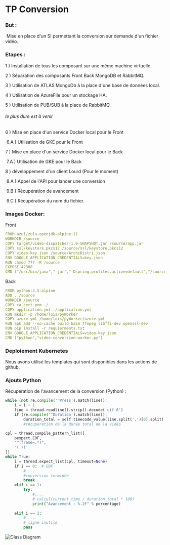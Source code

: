 # **TP Conversion**

### But : 

​	Mise en place d'un SI permettant la conversion sur demande d'un fichier vidéo.

### Etapes :

1 ) Installation de tous les composant sur une même machine virtuelle.

2 ) Séparation des composants Front Back MongoDB et RabbitMQ.

3 ) Utilisation de ATLAS MongoDb à la place d'une base de données local.

4 ) Utilisation de AzureFile pour un stockage HA.

5 ) Utilisation de PUB/SUB à la place de RabbitMQ.

###### le plus dure est à venir

6 ) Mise en place d'un service Docker local pour le Front

​		6.A ) Utilisation de GKE pour le Front

7 ) Mise en place d'un service Docker local pour le Back

​		7.A ) Utilisation de GKE pour le Back

8 ) développement d'un client Lourd (Pour le moment)

​		8.A ) Appel de l'API pour lancer une conversion

​		9.B ) Récupération de avancement

​		9.C ) Récupération du nom du fichier.

### Images Docker:

Front

```yaml
FROM azul/zulu-openjdk-alpine:11
WORKDIR /source
COPY target/video-dispatcher-1.0-SNAPSHOT.jar /source/app.jar
COPY ssl/keystore.pkcs12 /source/ssl/keystore.pkcs12
COPY video-key.json /source/ArchiDistri.json
ENV GOOGLE_APPLICATION_CREDENTIALS=key.json
RUN chmod 777 -R /source
EXPOSE 42308
CMD ["/usr/bin/java","-jar","-Dspring.profiles.active=default","/source/app.jar"]
```

Back

```yml
FROM python:3.5-alpine
ADD . /source
WORKDIR /source
COPY ca.cert.pem ./
COPY application.yml ./application.yml
RUN mkdir -p /home/lois/pyWorker
COPY azure.yml /home/lois/pyWorker/azure.yml
RUN apk add --no-cache build-base ffmpeg libffi-dev openssl-dev
RUN pip install -r requierments.txt
ENV GOOGLE_APPLICATION_CREDENTIALS=video-key.json
CMD ["python","video-conversion-worker.py"]
```



### Deploiement Kubernetes

Nous avons utilisé les templates qui sont disponibles dans les actions de github.

### Ajouts Python

Récupération de l'avancement de la conversion (Python) :

```python
while (not re.compile('^Press').match(line)):
    i = i + 1
    line = thread.readline().strip().decode('utf-8')
    if (re.compile('^Duration').match(line)):
        duration_total = self.timecode_value(line.split(',')[0].split(' ')[1])
        #recuperation de la durée total de la vidéo

cpl = thread.compile_pattern_list([
    pexpect.EOF,
    "^(frame=.*)",
    '(.+)'
])
while True:
    i = thread.expect_list(cpl, timeout=None)
    if i == 0:  # EOF
        #....
        #conversion terminée
        break
    elif i == 1:
        try:
            #....
            # calcul(current_time / duration_total * 100)
            print("Avancement : %.2f" % percentage)
       
    elif i == 2:
        # ....
        # ligne inutile
        pass
```

![Class Diagram](http://www.plantuml.com/plantuml/proxy?src=https://raw.githubusercontent.com/Ackincolor/AD/master/UML/deployement.puml)

